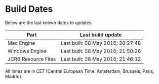 # Build Dates

Below are the last known dates to updates

Part | Last build update
-----|-----
Mac Engine | Last built: 08 May 2016; 20:27:48
Windows Engine | Last built: 08 May 2016; 21:50:26
JCR6 Resource Files | Last built: 08 May 2016; 21:46:12
All times are in CET (Central European Time: Amsterdam, Brussels, Paris, Madrid)



